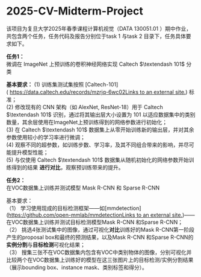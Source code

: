 # 2025-CV-Midterm-Project

该项目为复旦大学2025年春季课程计算机视觉（DATA $130051.01$ ）期中作业，共包含两个任务，任务代码及报告分别位于task $1$ 与task $2$ 目录下，任务具体要求如下。

**任务1：**  
微调在 ImageNet 上预训练的卷积神经网络实现 Caltech $\textendash 101$ 分类

**基本要求：**
(1) 训练集测试集按照 [Caltech-101]( [https://data.caltech.edu/records/mzrjq-6wc02Links to an external site.](https://data.caltech.edu/records/mzrjq-6wc02)) 标准；  
(2) 修改现有的 CNN 架构（如 AlexNet, ResNet-18）用于 Caltech $\textendash 101$ 识别，通过将其输出层大小设置为 101 以适应数据集中的类别数量，其余层使用在ImageNet上预训练得到的网络参数进行初始化；  
(3) 在  Caltech $\textendash 101$ 数据集上从零开始训练新的输出层，并对其余参数使用较小的学习率进行微调；  
(4) 观察不同的超参数，如训练步数、学习率，及其不同组合带来的影响，并尽可能提升模型性能；  
(5) 与仅使用 Caltech $\textendash 101$ 数据集从随机初始化的网络参数开始训练得到的结果 **进行对比**，观察预训练带来的提升。
  
**任务2：**  
在VOC数据集上训练并测试模型 Mask R-CNN 和 Sparse R-CNN 

基本要求：  
（1） 学习使用现成的目标检测框架——如[mmdetection]([https://github.com/open-mmlab/mmdetectionLinks to an external site.](https://github.com/open-mmlab/mmdetection))——在VOC数据集上训练并测试目标检测模型Mask R-CNN 和Sparse R-CNN；  
（2） 挑选4张测试集中的图像，通过可视化**对比**训练好的Mask R-CNN第一阶段产生的proposal box和最终的预测结果，以及Mask R-CNN 和Sparse R-CNN的**实例分割**与**目标检测**可视化结果；  
（3） 搜集三张不在VOC数据集内包含有VOC中类别物体的图像，分别可视化并比较两个在VOC数据集上训练好的模型在这三张图片上的目标检测/实例分割结果（展示bounding box、instance mask、类别标签和得分）。
